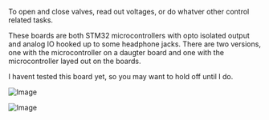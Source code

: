 To open and close valves, read out voltages, or do whatver other control related tasks.

These boards are both STM32 microcontrollers with opto isolated output and analog IO hooked up to some headphone jacks. There are two versions, one with the microcontroller on a daugter board and one with the microcontroller layed out on the boards.

I havent tested this board yet, so you may want to hold off until I do.

![Image](https://github.com/user-attachments/assets/00724694-f2a2-43e1-b784-af860563fc41)

![Image](https://github.com/user-attachments/assets/2f775ea4-c60b-4fdd-9038-14adcff4cda6)
